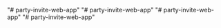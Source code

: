 "# party-invite-web-app" 
"# party-invite-web-app" 
"# party-invite-web-app" 
"# party-invite-web-app" 
